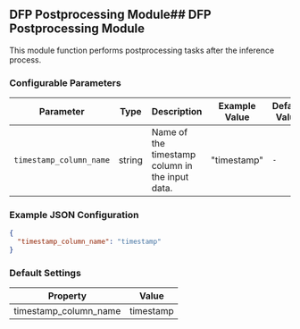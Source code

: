 <!--
SPDX-FileCopyrightText: Copyright (c) 2022-2023, NVIDIA CORPORATION & AFFILIATES. All rights reserved.
SPDX-License-Identifier: Apache-2.0

Licensed under the Apache License, Version 2.0 (the "License");
you may not use this file except in compliance with the License.
You may obtain a copy of the License at

http://www.apache.org/licenses/LICENSE-2.0

Unless required by applicable law or agreed to in writing, software
distributed under the License is distributed on an "AS IS" BASIS,
WITHOUT WARRANTIES OR CONDITIONS OF ANY KIND, either express or implied.
See the License for the specific language governing permissions and
limitations under the License.
-->

## DFP Postprocessing Module## DFP Postprocessing Module

This module function performs postprocessing tasks after the inference process.

### Configurable Parameters

| Parameter               | Type   | Description                                     | Example Value | Default Value |
|-------------------------|--------|-------------------------------------------------|---------------|---------------|
| `timestamp_column_name` | string | Name of the timestamp column in the input data. | "timestamp"   | `-`           |

### Example JSON Configuration

```json
{
  "timestamp_column_name": "timestamp"
}
```

### Default Settings

| Property | Value |
| -------- | ----- |
| timestamp_column_name   | timestamp  |

